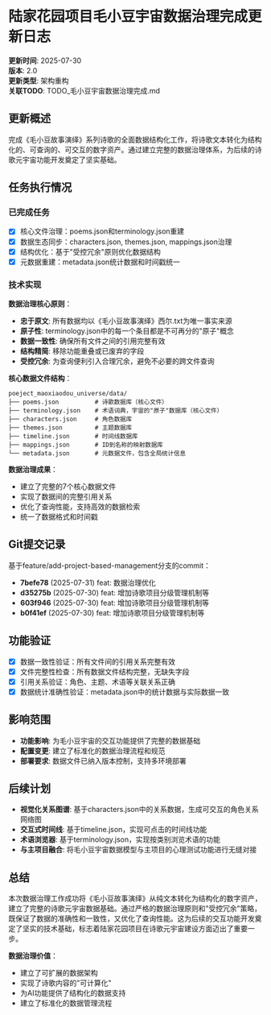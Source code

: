 # 陆家花园项目毛小豆宇宙数据治理完成更新日志

**更新时间**: 2025-07-30  
**版本**: 2.0  
**更新类型**: 架构重构  
**关联TODO**: TODO_毛小豆宇宙数据治理完成.md

## 更新概述
完成《毛小豆故事演绎》系列诗歌的全面数据结构化工作，将诗歌文本转化为结构化的、可查询的、可交互的数字资产。通过建立完整的数据治理体系，为后续的诗歌元宇宙功能开发奠定了坚实基础。

## 任务执行情况
### 已完成任务
- [x] 核心文件治理：poems.json和terminology.json重建
- [x] 数据生态同步：characters.json, themes.json, mappings.json治理
- [x] 结构优化：基于"受控冗余"原则优化数据结构
- [x] 元数据重建：metadata.json统计数据和时间戳统一

### 技术实现
**数据治理核心原则**：
- **忠于原文**: 所有数据均以《毛小豆故事演绎》西尔.txt为唯一事实来源
- **原子性**: terminology.json中的每一个条目都是不可再分的"原子"概念
- **数据一致性**: 确保所有文件之间的引用完整有效
- **结构精简**: 移除功能重叠或已废弃的字段
- **受控冗余**: 为查询便利引入合理冗余，避免不必要的跨文件查询

**核心数据文件结构**：
```
poeject_maoxiaodou_universe/data/
├── poems.json          # 诗歌数据库（核心文件）
├── terminology.json    # 术语词典，宇宙的"原子"数据库（核心文件）
├── characters.json     # 角色数据库
├── themes.json         # 主题数据库
├── timeline.json       # 时间线数据库
├── mappings.json       # ID到名称的映射数据库
└── metadata.json       # 元数据文件，包含全局统计信息
```

**数据治理成果**：
- 建立了完整的7个核心数据文件
- 实现了数据间的完整引用关系
- 优化了查询性能，支持高效的数据检索
- 统一了数据格式和时间戳

## Git提交记录
基于feature/add-project-based-management分支的commit：
- **7befe78** (2025-07-31) feat: 数据治理优化
- **d35275b** (2025-07-30) feat: 增加诗歌项目分级管理机制等
- **603f946** (2025-07-30) feat: 增加诗歌项目分级管理机制等
- **b0f41ef** (2025-07-30) feat: 增加诗歌项目分级管理机制等

## 功能验证
- [x] 数据一致性验证：所有文件间的引用关系完整有效
- [x] 文件完整性检查：所有数据文件结构完整，无缺失字段
- [x] 引用关系验证：角色、主题、术语等关联关系正确
- [x] 数据统计准确性验证：metadata.json中的统计数据与实际数据一致

## 影响范围
- **功能影响**: 为毛小豆宇宙的交互功能提供了完整的数据基础
- **配置变更**: 建立了标准化的数据治理流程和规范
- **部署要求**: 数据文件已纳入版本控制，支持多环境部署

## 后续计划
- **视觉化关系图谱**: 基于characters.json中的关系数据，生成可交互的角色关系网络图
- **交互式时间线**: 基于timeline.json，实现可点击的时间线功能
- **术语浏览器**: 基于terminology.json，实现按类别浏览术语的功能
- **与主项目融合**: 将毛小豆宇宙数据模型与主项目的心理测试功能进行无缝对接

## 总结
本次数据治理工作成功将《毛小豆故事演绎》从纯文本转化为结构化的数字资产，建立了完整的诗歌元宇宙数据基础。通过严格的数据治理原则和"受控冗余"策略，既保证了数据的准确性和一致性，又优化了查询性能。这为后续的交互功能开发奠定了坚实的技术基础，标志着陆家花园项目在诗歌元宇宙建设方面迈出了重要一步。

**数据治理价值**：
- 建立了可扩展的数据架构
- 实现了诗歌内容的"可计算化"
- 为AI功能提供了结构化的数据支持
- 建立了标准化的数据管理流程 